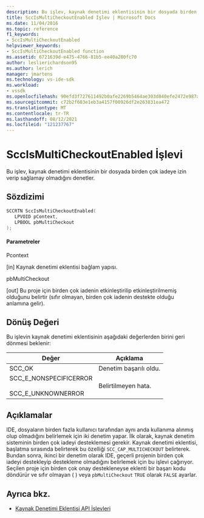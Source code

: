 ```yaml
---
description: Bu işlev, kaynak denetimi eklentisinin bir dosyada birden çok iadeye izin verip sağlamay olmadığını denetler.
title: SccIsMultiCheckoutEnabled İşlev | Microsoft Docs
ms.date: 11/04/2016
ms.topic: reference
f1_keywords:
- SccIsMultiCheckoutEnabled
helpviewer_keywords:
- SccIsMultiCheckoutEnabled function
ms.assetid: 6721639d-e475-4766-81b5-ee40a280fc70
author: leslierichardson95
ms.author: lerich
manager: jmartens
ms.technology: vs-ide-sdk
ms.workload:
- vssdk
ms.openlocfilehash: 90efd3f727611492b0afe2269b5464ae303d840efe2472e987a5450022117040
ms.sourcegitcommit: c72b2f603e1eb3a4157f00926df2e263831ea472
ms.translationtype: MT
ms.contentlocale: tr-TR
ms.lasthandoff: 08/12/2021
ms.locfileid: "121237767"
---
```

# <a name="sccismulticheckoutenabled-function"></a>SccIsMultiCheckoutEnabled İşlevi
Bu işlev, kaynak denetimi eklentisinin bir dosyada birden çok iadeye izin verip sağlamay olmadığını denetler.

## <a name="syntax"></a>Sözdizimi

```cpp
SCCRTN SccIsMultiCheckoutEnabled(
   LPVOID pContext,
   LPBOOL pbMultiCheckout
);
```

#### <a name="parameters"></a>Parametreler
 Pcontext

[in] Kaynak denetimi eklentisi bağlam yapısı.

 pbMultiCheckout

[out] Bu proje için birden çok iadenin etkinleştirilip etkinleştirilmemiş olduğunu belirtir (sıfır olmayan, birden çok iadenin destekte olduğu anlamına gelir).

## <a name="return-value"></a>Dönüş Değeri
 Bu işlevin kaynak denetimi eklentisinin aşağıdaki değerlerden birini geri dönmesi beklenir:

|Değer|Açıklama|
|-----------|-----------------|
|SCC_OK|Denetim başarılı oldu.|
|SCC_E_NONSPECIFICERROR<br /><br /> SCC_E_UNKNOWNERROR|Belirtilmeyen hata.|

## <a name="remarks"></a>Açıklamalar
 IDE, dosyaların birden fazla kullanıcı tarafından aynı anda kullanıma alınmış olup olmadığını belirlemek için iki denetim yapar. İlk olarak, kaynak denetim sisteminin birden çok iadeyi desteklemesi gerekir. Kaynak denetimi eklentisi, başlatma sırasında belirterek bu özelliği `SCC_CAP_MULTICHECKOUT` belirterek. Bundan sonra, ikinci bir denetim olarak IDE, geçerli projenin birden çok iadeyi destekleyip destekleme olmadığını belirlemek için bu işlevi çağırıyor. Seçilen proje için birden çok onay destekleneyse eklenti bir başarı kodu döndürür ve sıfır olmayan ( ) veya `pbMultiCheckout` `TRUE` olarak `FALSE` ayarlar.

## <a name="see-also"></a>Ayrıca bkz.
- [Kaynak Denetimi Eklentisi API İşlevleri](../extensibility/source-control-plug-in-api-functions.md)
